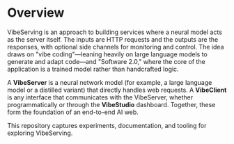 # Overview

VibeServing is an approach to building services where a neural model acts as the server itself. The inputs are HTTP requests and the outputs are the responses, with optional side channels for monitoring and control. The idea draws on "vibe coding"—leaning heavily on large language models to generate and adapt code—and "Software 2.0," where the core of the application is a trained model rather than handcrafted logic.

A **VibeServer** is a neural network model (for example, a large language model or a distilled variant) that directly handles web requests. A **VibeClient** is any interface that communicates with the VibeServer, whether programmatically or through the **VibeStudio** dashboard. Together, these form the foundation of an end-to-end AI web.

This repository captures experiments, documentation, and tooling for exploring VibeServing.
